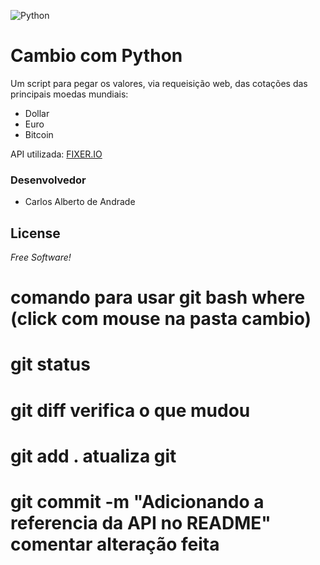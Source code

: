 ![Python](https://www.python.org/static/img/python-logo@2x.png)

# Cambio com Python
Um script para pegar os valores, via requeisição web, das cotações das principais moedas mundiais:
  - Dollar
  - Euro
  - Bitcoin

API utilizada: [FIXER.IO](https://fixer.io/)


### Desenvolvedor

- Carlos Alberto de Andrade

License
----
*Free Software!*

# comando para usar git bash where  (click com mouse na pasta cambio)
# git status
# git diff    verifica o que mudou
# git add .   atualiza git
# git commit -m "Adicionando a referencia da API no README"           comentar alteração feita